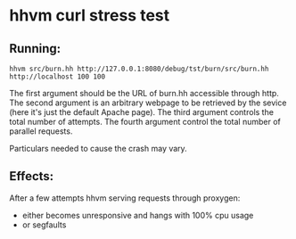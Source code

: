# hhvm curl stress test

## Running:

`hhvm src/burn.hh http://127.0.0.1:8080/debug/tst/burn/src/burn.hh http://localhost 100 100`

The first argument should be the URL of burn.hh accessible through http.
The second argument is an arbitrary webpage to be retrieved by the sevice (here it's just the default Apache page).
The third argument controls the total number of attempts.
The fourth argument control the total number of parallel requests.

Particulars needed to cause the crash may vary.

## Effects:

After a few attempts hhvm serving requests through proxygen:

- either becomes unresponsive and hangs with 100% cpu usage
- or segfaults

